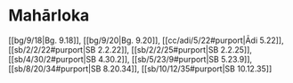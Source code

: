 # Mahārloka

[[bg/9/18|Bg. 9.18]], [[bg/9/20|Bg. 9.20]], [[cc/adi/5/22#purport|Ādi 5.22]], [[sb/2/2/22#purport|SB 2.2.22]], [[sb/2/2/25#purport|SB 2.2.25]], [[sb/4/30/2#purport|SB 4.30.2]], [[sb/5/23/9#purport|SB 5.23.9]], [[sb/8/20/34#purport|SB 8.20.34]], [[sb/10/12/35#purport|SB 10.12.35]]

